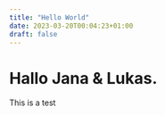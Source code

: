 ```yaml
---
title: "Hello World"
date: 2023-03-20T00:04:23+01:00
draft: false
---
```

Hallo Jana & Lukas.
===
This is a test
